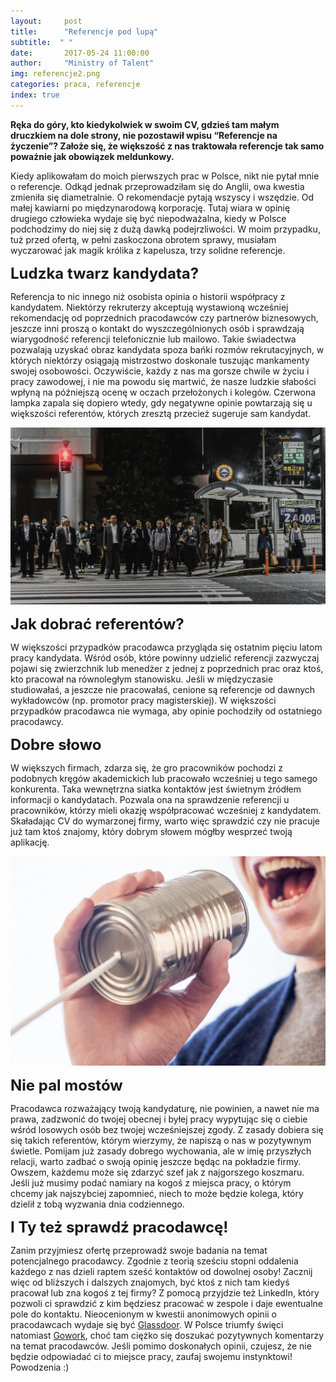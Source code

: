 ```yaml
---
layout:     post
title:      "Referencje pod lupą"
subtitle:  " "
date:       2017-05-24 11:00:00 
author:     "Ministry of Talent"
img: referencje2.png
categories: praca, referencje
index: true
---
```

<b>Ręka do góry, kto kiedykolwiek w swoim CV, gdzieś tam małym druczkiem na dole strony, nie pozostawił wpisu “Referencje na życzenie”? Założe się, że większość z nas traktowała referencje  tak samo poważnie jak obowiązek meldunkowy.</b> 

Kiedy aplikowałam do moich pierwszych prac w Polsce, nikt nie pytał mnie o referencje. Odkąd jednak przeprowadziłam się do Anglii, owa kwestia zmieniła się diametralnie. O rekomendacje pytają wszyscy i wszędzie. Od małej kawiarni po międzynarodową korporację. Tutaj wiara w opinię drugiego człowieka wydaje się być niepodważalna, kiedy w Polsce podchodzimy do niej się z dużą dawką podejrzliwości. W moim przypadku, tuż przed ofertą, w pełni zaskoczona obrotem sprawy, musiałam wyczarować jak magik królika z kapelusza, trzy solidne referencje. 

<b><font size="5,5">Ludzka twarz kandydata?</font></b>

Referencja to nic innego niż osobista opinia o historii współpracy z kandydatem. Niektórzy rekruterzy akceptują wystawioną wcześniej rekomendację od poprzednich pracodawców czy partnerów biznesowych, jeszcze inni proszą o kontakt do wyszczególnionych osób i sprawdzają wiarygodność referencji telefonicznie lub mailowo. Takie świadectwa pozwalają uzyskać obraz kandydata spoza bańki rozmów rekrutacyjnych, w których niektórzy osiągają mistrzostwo doskonale tuszując mankamenty swojej osobowości. Oczywiście, każdy z nas ma gorsze chwile w życiu i pracy zawodowej, i nie ma powodu się martwić, że nasze ludzkie słabości wpłyną na późniejszą ocenę w oczach przełożonych i kolegów. Czerwona lampka zapala się dopiero wtedy, gdy negatywne opinie powtarzają się u większości referentów, których zresztą przecież sugeruje sam kandydat. 

<img src="/images/rsz_stocksnap_v2zjow3v6e.jpg" class="img-responsive" alt="Picture">


<b><font size="5,5">Jak dobrać referentów?</font></b>

W większości przypadków pracodawca przygląda się ostatnim pięciu latom pracy kandydata. Wśród osób, które powinny udzielić referencji zazwyczaj pojawi się zwierzchnik lub menedżer z jednej z poprzednich prac oraz ktoś, kto pracował na równoległym stanowisku. Jeśli w międzyczasie studiowałaś, a jeszcze nie pracowałaś, cenione są referencje od dawnych wykładowców (np. promotor pracy magisterskiej). W większości przypadków pracodawca nie wymaga, aby opinie pochodziły od ostatniego pracodawcy.  

<b><font size="5,5">Dobre słowo</font></b>

W większych firmach, zdarza się, że gro pracowników pochodzi z podobnych kręgów akademickich lub pracowało wcześniej u tego samego konkurenta. Taka wewnętrzna siatka kontaktów jest świetnym źródłem informacji o kandydatach. Pozwala ona na sprawdzenie referencji u pracowników, którzy mieli okazję współpracować wcześniej z kandydatem. Skaładając CV do wymarzonej firmy, warto więc sprawdzić czy nie pracuje już tam ktoś znajomy, który dobrym słowem mógłby wesprzeć twoją aplikację. 

<img src="/images/rsz_stocksnap_56a1c1be07.jpg" class="img-responsive" alt="Picture">

<b><font size="5,5">Nie pal mostów</font></b>

Pracodawca rozważający twoją kandydaturę, nie powinien, a nawet nie ma prawa, zadzwonić do twojej obecnej i byłej pracy wypytując się o ciebie wśród losowych osób bez twojej wcześniejszej zgody. Z zasady dobiera się się takich referentów, którym wierzymy, że napiszą o nas w pozytywnym świetle. Pomijam już zasady dobrego wychowania, ale w imię przyszłych relacji, warto zadbać o swoją opinię jeszcze będąc na pokładzie firmy. Owszem, każdemu może się zdarzyć szef jak z najgorszego koszmaru. Jeśli już musimy podać namiary na kogoś z miejsca pracy, o którym chcemy jak najszybciej zapomnieć, niech to może będzie kolega, który dzielił z tobą wyzwania dnia codziennego. 

<b><font size="5,5">I Ty też sprawdź pracodawcę!</font></b>

Zanim przyjmiesz ofertę przeprowadź swoje badania na temat potencjalnego pracodawcy. Zgodnie z teorią sześciu stopni oddalenia każdego z nas dzieli raptem sześć kontaktów od dowolnej osoby! Zacznij więc od bliższych i dalszych znajomych, być ktoś z nich tam kiedyś pracował lub zna kogoś z tej firmy? Z pomocą przyjdzie też LinkedIn, który pozwoli ci sprawdzić z kim będziesz pracować w zespole i daje ewentualne pole do kontaktu. Nieocenionym w kwestii anonimowych opinii o pracodawcach wydaje się być <a href="https://www.glassdoor.co.uk/Reviews/index.htm" target="_blank">Glassdoor</a>. W Polsce triumfy święci natomiast  <a href="http://www.gowork.pl/opinie" target="_blank">Gowork</a>, choć tam ciężko się doszukać pozytywnych komentarzy na temat pracodawców. Jeśli pomimo doskonałych opinii, czujesz, że nie będzie odpowiadać ci to miejsce pracy, zaufaj swojemu instynktowi! Powodzenia :)
